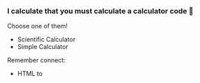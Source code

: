 ### I calculate that you must calculate a calculator code 🧮

Choose one of them!

- Scientific Calculator
- Simple Calculator

Remember connect:

- HTML to <script> Javascript
- HTML to <styles> CSS

From document you can control everything

- [HTML DOM Events](https://www.w3schools.com/jsref/dom_obj_event.asp)
